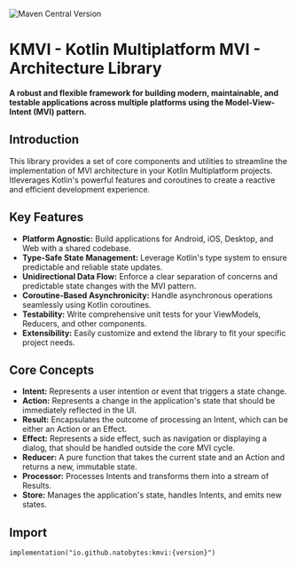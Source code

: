 ![Maven Central Version](https://img.shields.io/maven-central/v/io.github.natobytes/kmvi)


# KMVI - Kotlin Multiplatform MVI - Architecture Library

**A robust and flexible framework for building modern, maintainable, and testable applications across multiple platforms using the Model-View-Intent (MVI) pattern.**

## Introduction

This library provides a set of core components and utilities to streamline the implementation of MVI architecture in your Kotlin Multiplatform projects. Itleverages Kotlin's powerful features and coroutines to create a reactive and efficient development experience.

## Key Features

* **Platform Agnostic:** Build applications for Android, iOS, Desktop, and Web with a shared codebase.
* **Type-Safe State Management:** Leverage Kotlin's type system to ensure predictable and reliable state updates.
* **Unidirectional Data Flow:** Enforce a clear separation of concerns and predictable state changes with the MVI pattern.
* **Coroutine-Based Asynchronicity:** Handle asynchronous operations seamlessly using Kotlin coroutines.
* **Testability:** Write comprehensive unit tests for your ViewModels, Reducers, and other components.
* **Extensibility:** Easily customize and extend the library to fit your specific project needs.

## Core Concepts

* **Intent:** Represents a user intention or event that triggers a state change.
* **Action:** Represents a change in the application's state that should be immediately reflected in the UI.
* **Result:** Encapsulates the outcome of processing an Intent, which can be either an Action or an Effect.
* **Effect:** Represents a side effect, such as navigation or displaying a dialog, that should be handled outside the core MVI cycle.
* **Reducer:** A pure function that takes the current state and an Action and returns a new, immutable state.
* **Processor:** Processes Intents and transforms them into a stream of Results.
* **Store:** Manages the application's state, handles Intents, and emits new states.

## Import 
```
implementation("io.github.natobytes:kmvi:{version}")
```
